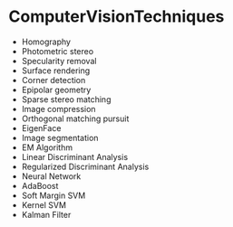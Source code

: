 # ComputerVisionTechniques

 - Homography
 - Photometric stereo
 - Specularity removal
 - Surface rendering
 - Corner detection 
 - Epipolar geometry
 - Sparse stereo matching 
 - Image compression
 - Orthogonal matching pursuit
 - EigenFace
 - Image segmentation
 - EM Algorithm
 - Linear Discriminant Analysis
 - Regularized Discriminant Analysis
 - Neural Network
 - AdaBoost
 - Soft Margin SVM
 - Kernel SVM
 - Kalman Filter

